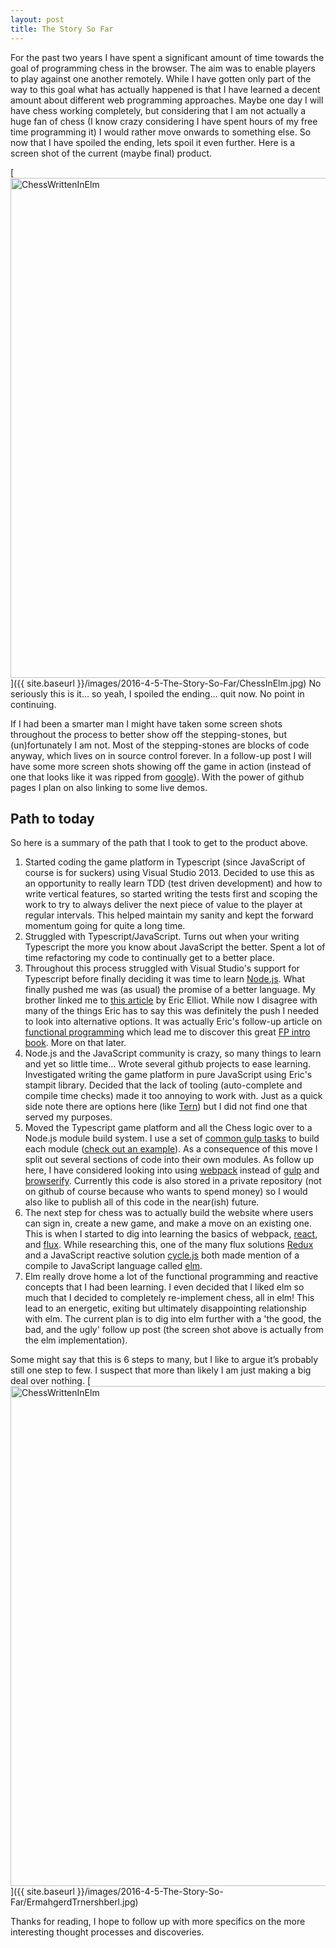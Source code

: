 ```yaml
---
layout: post
title: The Story So Far
---
```


For the past two years I have spent a significant amount of time towards the goal of programming chess in the browser. The aim was to enable players to play against one another remotely. While I have gotten only part of the way to this goal what has actually happened is that I have learned a decent amount about different web programming approaches. Maybe one day I will have chess working completely, but considering that I am not actually a huge fan of chess (I know crazy considering I have spent hours of my free time programming it) I would rather move onwards to something else. So now that I have spoiled the ending, lets spoil it even further. Here is a screen shot of the current (maybe final) product.

[<img src="{{ site.baseurl }}/images/ChessInElm.jpg" alt="ChessWrittenInElm" style="width: 800px;"/>]({{ site.baseurl }}/images/2016-4-5-The-Story-So-Far/ChessInElm.jpg)
No seriously this is it... so yeah, I spoiled the ending... quit now. No point in continuing.

If I had been a smarter man I might have taken some screen shots throughout the process to better show off the stepping-stones, but (un)fortunately I am not. Most of the stepping-stones are blocks of code anyway, which lives on in source control forever. In a follow-up post I will have some more screen shots showing off the game in action (instead of one that looks like it was ripped from [google](https://www.google.com/search?tbm=isch&q=svg+chess+board)). With the power of github pages I plan on also linking to some live demos.

## Path to today ##
So here is a summary of the path that I took to get to the product above.

1. Started coding the game platform in Typescript (since JavaScript of course is for suckers) using Visual Studio 2013. Decided to use this as an opportunity to really learn TDD (test driven development) and how to write vertical features, so started writing the tests first and scoping the work to try to always deliver the next piece of value to the player at regular intervals. This helped maintain my sanity and kept the forward momentum going for quite a long time.
1. Struggled with Typescript/JavaScript. Turns out when your writing Typescript the more you know about JavaScript the better. Spent a lot of time refactoring my code to continually get to a better place.
1. Throughout this process struggled with Visual Studio's support for Typescript before finally deciding it was time to learn [Node.js](https://nodejs.org/). What finally pushed me was (as usual) the promise of a better language. My brother linked me to [this article](https://medium.com/javascript-scene/the-two-pillars-of-javascript-ee6f3281e7f3) by Eric Elliot. While now I disagree with many of the things Eric has to say this was definitely the push I needed to look into alternative options. It was actually Eric's follow-up article on [functional programming](https://medium.com/javascript-scene/the-two-pillars-of-javascript-pt-2-functional-programming-a63aa53a41a4) which lead me to discover this great [FP intro book](https://github.com/MostlyAdequate/mostly-adequate-guide). More on that later.
1. Node.js and the JavaScript community is crazy, so many things to learn and yet so little time... Wrote several github projects to ease learning. Investigated writing the game platform in pure JavaScript using Eric's stampit library. Decided that the lack of tooling (auto-complete and compile time checks) made it too annoying to work with. Just as a quick side note there are options here (like [Tern](http://ternjs.net/)) but I did not find one that served my purposes.
1. Moved the Typescript game platform and all the Chess logic over to a Node.js module build system. I use a set of [common gulp tasks](https://github.com/greyepoxy/common-gulp-tasks) to build each module ([check out an example](https://github.com/greyepoxy/common-gulp-tasks-recipe)). As a consequence of this move I split out several sections of code into their own modules. As follow up here, I have considered looking into using [webpack](https://webpack.github.io/) instead of [gulp](http://gulpjs.com/) and [browserify](http://browserify.org/). Currently this code is also stored in a private repository (not on github of course because who wants to spend money) so I would also like to publish all of this code in the near(ish) future.
1. The next step for chess was to actually build the website where users can sign in, create a new game, and make a move on an existing one. This is when I started to dig into learning the basics of webpack, [react](https://facebook.github.io/react/), and [flux](https://facebook.github.io/flux/). While researching this, one of the many flux solutions [Redux](https://github.com/reactjs/redux) and a JavaScript reactive solution [cycle.js](http://cycle.js.org/) both made mention of a compile to JavaScript language called [elm](http://elm-lang.org/).
1. Elm really drove home a lot of the functional programming and reactive concepts that I had been learning. I even decided that I liked elm so much that I decided to completely re-implement chess, all in elm! This lead to an energetic, exiting but ultimately disappointing relationship with elm. The current plan is to dig into elm further with a 'the good, the bad, and the ugly' follow up post (the screen shot above is actually from the elm implementation).

Some might say that this is 6 steps to many, but I like to argue it’s probably still one step to few. I suspect that more than likely I am just making a big deal over nothing.
[<img src="{{ site.baseurl }}/images/ErmahgerdTrnershberl.jpg" alt="ChessWrittenInElm" style="width: 800px;"/>]({{ site.baseurl }}/images/2016-4-5-The-Story-So-Far/ErmahgerdTrnershberl.jpg)


Thanks for reading, I hope to follow up with more specifics on the more interesting thought processes and discoveries.
